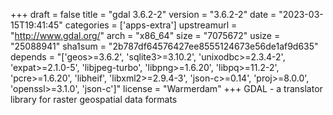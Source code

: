 +++
draft = false
title = "gdal 3.6.2-2"
version = "3.6.2-2"
date = "2023-03-15T19:41:45"
categories = ['apps-extra']
upstreamurl = "http://www.gdal.org/"
arch = "x86_64"
size = "7075672"
usize = "25088941"
sha1sum = "2b787df64576427ee8555124673e56de1af9d635"
depends = "['geos>=3.6.2', 'sqlite3>=3.10.2', 'unixodbc>=2.3.4-2', 'expat>=2.1.0-5', 'libjpeg-turbo', 'libpng>=1.6.20', 'libpq>=11.2-2', 'pcre>=1.6.20', 'libheif', 'libxml2>=2.9.4-3', 'json-c>=0.14', 'proj>=8.0.0', 'openssl>=3.1.0', 'json-c']"
license = "Warmerdam"
+++
GDAL - a translator library for raster geospatial data formats